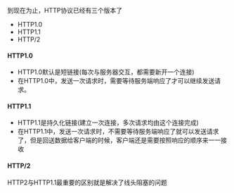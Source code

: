 到现在为止，HTTP协议已经有三个版本了
- HTTP1.0
- HTTP1.1
- HTTP/2

#### HTTP1.0
- HTTP1.0默认是短链接(每次与服务器交互，都需要新开一个连接)
- 在HTTP1.0中，发送一次请求时，需要等待服务端响应了才可以继续发送请求。

#### HTTP1.1
- HTTP1.1是持久化链接(建立一次连接，多次请求均由这个连接完成)
- 在HTTP1.1中，发送一次请求时，不需要等待服务端响应了就可以发送请求了，但是回送数据给客户端的时候，客户端还是需要按照响应的顺序来一一接收

#### HTTP/2
HTTP2与HTTP1.1最重要的区别就是解决了线头阻塞的问题